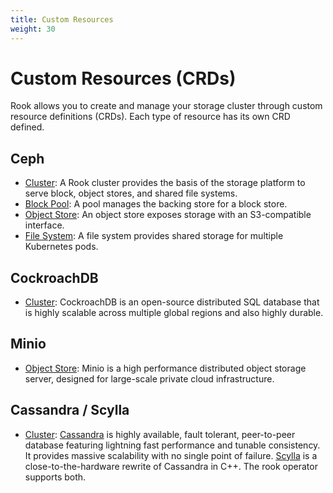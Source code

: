 ```yaml
---
title: Custom Resources
weight: 30
---
```


# Custom Resources (CRDs)

Rook allows you to create and manage your storage cluster through custom resource definitions (CRDs). Each type of resource
has its own CRD defined.

## Ceph
- [Cluster](ceph-cluster-crd.md): A Rook cluster provides the basis of the storage platform to serve block, object stores, and shared file systems.
- [Block Pool](ceph-pool-crd.md): A pool manages the backing store for a block store.
- [Object Store](ceph-object-store-crd.md): An object store exposes storage with an S3-compatible interface.
- [File System](ceph-filesystem-crd.md): A file system provides shared storage for multiple Kubernetes pods.

## CockroachDB
- [Cluster](cockroachdb-cluster-crd.md): CockroachDB is an open-source distributed SQL database that is highly scalable across multiple global regions and also highly durable.

## Minio
- [Object Store](minio-object-store-crd.md): Minio is a high performance distributed object storage server, designed for large-scale private cloud infrastructure.

## Cassandra / Scylla
- [Cluster](cassandra-cluster-crd.md): [Cassandra](http://cassandra.apache.org/) is highly available, fault tolerant, peer-to-peer database featuring lightning fast performance and tunable consistency. It provides massive scalability with no single point of failure. 
[Scylla](https://www.scylladb.com) is a close-to-the-hardware rewrite of Cassandra in C++. The rook operator supports both.